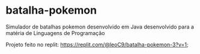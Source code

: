 # batalha-pokemon
Simulador de batalhas pokemon desenvolvido em Java desenvolvido para a matéria de Linguagens de Programação

Projeto feito no replit: https://replit.com/@leoC9/batalha-pokemon-3?v=1;
